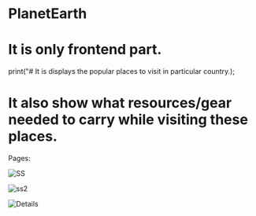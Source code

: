 # PlanetEarth
# It is only frontend part.
print("# It is displays the popular places to visit in particular country.);
# It also show what resources/gear needed to carry while visiting these places.

Pages:

![SS](https://github.com/ShrikeshB/PlanetEarth/assets/105501579/d847e09b-a958-423e-aaa7-b05f9134d4a8)

![ss2](https://github.com/ShrikeshB/PlanetEarth/assets/105501579/3198f819-fb91-4fcc-8e28-f85f6e707b70)

![Details](https://github.com/ShrikeshB/PlanetEarth/assets/105501579/42ca505d-717b-4c57-ad51-6f470a73d0f1)
